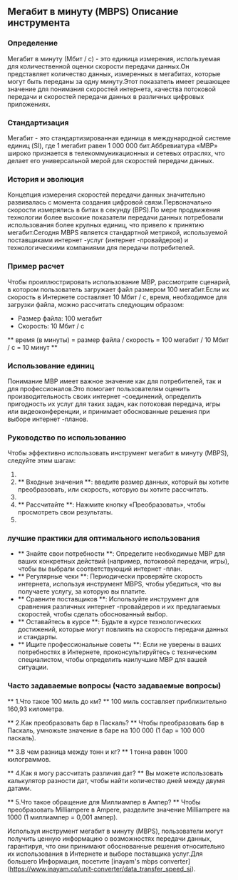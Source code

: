 ## Мегабит в минуту (MBPS) Описание инструмента

### Определение
Мегабит в минуту (Мбит / с) - это единица измерения, используемая для количественной оценки скорости передачи данных.Он представляет количество данных, измеренных в мегабитах, которые могут быть переданы за одну минуту.Этот показатель имеет решающее значение для понимания скоростей интернета, качества потоковой передачи и скоростей передачи данных в различных цифровых приложениях.

### Стандартизация
Мегабит - это стандартизированная единица в международной системе единиц (SI), где 1 мегабит равен 1 000 000 бит.Аббревиатура «MBP» широко признается в телекоммуникационных и сетевых отраслях, что делает его универсальной мерой для скоростей передачи данных.

### История и эволюция
Концепция измерения скоростей передачи данных значительно развивалась с момента создания цифровой связи.Первоначально скорости измерялись в битах в секунду (BPS).По мере продвижения технологии более высокие показатели передачи данных потребовали использования более крупных единиц, что привело к принятию мегабит.Сегодня MBPS является стандартной метрикой, используемой поставщиками интернет -услуг (интернет -провайдеров) и технологическими компаниями для передачи потребителей.

### Пример расчет
Чтобы проиллюстрировать использование MBP, рассмотрите сценарий, в котором пользователь загружает файл размером 100 мегабит.Если их скорость в Интернете составляет 10 Мбит / с, время, необходимое для загрузки файла, можно рассчитать следующим образом:

- Размер файла: 100 мегабит
- Скорость: 10 Мбит / с

** время (в минуты) = размер файла / скорость = 100 мегабит / 10 Мбит / с = 10 минут **

### Использование единиц
Понимание MBP имеет важное значение как для потребителей, так и для профессионалов.Это помогает пользователям оценить производительность своих интернет -соединений, определить пригодность их услуг для таких задач, как потоковая передача, игры или видеоконференции, и принимает обоснованные решения при выборе интернет -планов.

### Руководство по использованию
Чтобы эффективно использовать инструмент мегабит в минуту (MBPS), следуйте этим шагам:

1.
2. ** Входные значения **: введите размер данных, который вы хотите преобразовать, или скорость, которую вы хотите рассчитать.
3.
4. ** Рассчитайте **: Нажмите кнопку «Преобразовать», чтобы просмотреть свои результаты.
5.

### лучшие практики для оптимального использования
- ** Знайте свои потребности **: Определите необходимые MBP для ваших конкретных действий (например, потоковой передачи, игры), чтобы вы выбрали соответствующий интернет -план.
- ** Регулярные чеки **: Периодически проверяйте скорость интернета, используя инструмент MBPS, чтобы убедиться, что вы получаете услугу, за которую вы платите.
- ** Сравните поставщиков **: Используйте инструмент для сравнения различных интернет -провайдеров и их предлагаемых скоростей, чтобы сделать обоснованный выбор.
- ** Оставайтесь в курсе **: Будьте в курсе технологических достижений, которые могут повлиять на скорость передачи данных и стандарты.
- ** Ищите профессиональные советы **: Если не уверены в ваших потребностях в Интернете, проконсультируйтесь с техническим специалистом, чтобы определить наилучшие MBP для вашей ситуации.

### Часто задаваемые вопросы (часто задаваемые вопросы)

** 1.Что такое 100 миль до км? **
100 миль составляет приблизительно 160,93 километра.

** 2.Как преобразовать бар в Паскаль? **
Чтобы преобразовать бар в Паскаль, умножьте значение в баре на 100 000 (1 бар = 100 000 паскаль).

** 3.В чем разница между тонн и кг? **
1 тонна равен 1000 килограммов.

** 4.Как я могу рассчитать различия дат? **
Вы можете использовать калькулятор разности дат, чтобы найти количество дней между двумя датами.

** 5.Что такое обращение для Миллиампер в Ампер? **
Чтобы преобразовать Milliampere в Ampere, разделите значение Milliampere на 1000 (1 миллиампер = 0,001 ампер).

Используя инструмент мегабит в минуту (MBPS), пользователи могут получить ценную информацию о возможностях передачи данных, гарантируя, что они принимают обоснованные решения относительно их использования в Интернете и выборе поставщика услуг.Для большего Информация, посетите [inayam's mbps converter] (https://www.inayam.co/unit-converter/data_transfer_speed_si).